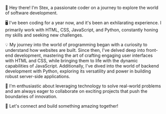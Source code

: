 👋 Hey there! I'm Stex, a passionate coder on 
a journey to explore the world of software development.

🖥️ I've been coding for a year now, and it's been an exhilarating experience. 
I primarily work with HTML, CSS, JavaScript, and Python, constantly honing my skills and seeking new challenges.

💡 My journey into the world of programming began with a curiosity to understand how websites are built. 
Since then, I've delved deep into front-end development, mastering the art of crafting engaging user interfaces with HTML and CSS, 
while bringing them to life with the dynamic capabilities of JavaScript. 
Additionally, I've dived into the world of backend development with Python, 
exploring its versatility and power in building robust server-side applications.

🚀 I'm enthusiastic about leveraging technology to solve real-world problems and am always eager to collaborate on exciting projects that push the boundaries of innovation.

🌟 Let's connect and build something amazing together!
